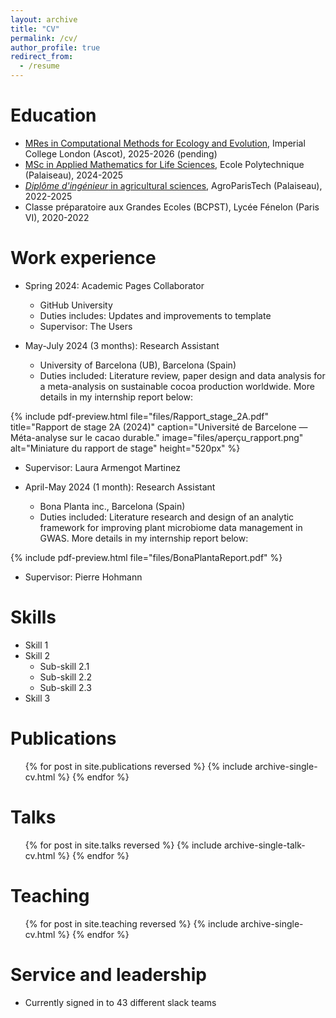 ```yaml
---
layout: archive
title: "CV"
permalink: /cv/
author_profile: true
redirect_from:
  - /resume
---
```


Education
======
* [MRes in Computational Methods for Ecology and Evolution](https://www.imperial.ac.uk/study/courses/postgraduate-taught/computational-methods-ecology-evolution-mres/), Imperial College London (Ascot), 2025-2026 (pending)
* [MSc in Applied Mathematics for Life Sciences](https://sites.google.com/view/m2-msv/accueil), Ecole Polytechnique (Palaiseau), 2024-2025
* [*Diplôme d'ingénieur* in agricultural sciences](https://www.agroparistech.fr/en/education/agroparistech-educational-programs), AgroParisTech (Palaiseau), 2022-2025
* Classe préparatoire aux Grandes Ecoles (BCPST), Lycée Fénelon (Paris VI), 2020-2022

Work experience
======
* Spring 2024: Academic Pages Collaborator
  * GitHub University
  * Duties includes: Updates and improvements to template
  * Supervisor: The Users

* May-July 2024 (3 months): Research Assistant
  * University of Barcelona (UB), Barcelona (Spain)
  * Duties included: Literature review, paper design and data analysis for a meta-analysis on sustainable cocoa
production worldwide. More details in my internship report below:

{% include pdf-preview.html
   file="files/Rapport_stage_2A.pdf"
   title="Rapport de stage 2A (2024)"
   caption="Université de Barcelone — Méta-analyse sur le cacao durable."
   image="files/aperçu_rapport.png"
   alt="Miniature du rapport de stage"
   height="520px" %}
   
  * Supervisor: Laura Armengot Martinez

* April-May 2024 (1 month): Research Assistant 
  * Bona Planta inc., Barcelona (Spain)
  * Duties included: Literature research and design of an analytic framework for improving plant microbiome data management in GWAS. More details in my internship report below:
    
{% include pdf-preview.html file="files/BonaPlantaReport.pdf" %}
   
  * Supervisor: Pierre Hohmann
  
Skills
======
* Skill 1
* Skill 2
  * Sub-skill 2.1
  * Sub-skill 2.2
  * Sub-skill 2.3
* Skill 3

Publications
======
  <ul>{% for post in site.publications reversed %}
    {% include archive-single-cv.html %}
  {% endfor %}</ul>
  
Talks
======
  <ul>{% for post in site.talks reversed %}
    {% include archive-single-talk-cv.html  %}
  {% endfor %}</ul>
  
Teaching
======
  <ul>{% for post in site.teaching reversed %}
    {% include archive-single-cv.html %}
  {% endfor %}</ul>
  
Service and leadership
======
* Currently signed in to 43 different slack teams
